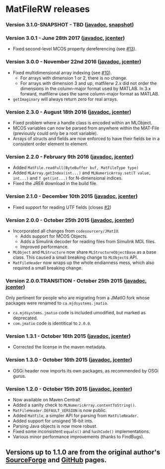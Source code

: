 # MatFileRW releases

### Version 3.1.0-SNAPSHOT - TBD ([javadoc](http://diffplug.github.io/matfilerw/javadoc/snapshot/), [snapshot](https://oss.sonatype.org/content/repositories/snapshots/com/diffplug/matsim/matfilerw/))

### Version 3.0.1 - June 28th 2017 ([javadoc](http://diffplug.github.io/matfilerw/javadoc/3.0.1/), [jcenter](https://bintray.com/diffplug/opensource/matfilerw/3.0.1/view))

* Fixed second-level MCOS property dereferencing (see [#13](https://github.com/diffplug/matfilerw/issues/13)).

### Version 3.0.0 - November 22nd 2016 ([javadoc](http://diffplug.github.io/matfilerw/javadoc/3.0.0/), [jcenter](https://bintray.com/diffplug/opensource/matfilerw/3.0.0/view))

* Fixed multidimensional array indexing (see [#10](https://github.com/diffplug/matfilerw/issues/10)).
	+ For arrays with dimension 1 or 2, there is no change.
	+ For arrays with dimension 3 and up, matfilerw 2.x did not order the dimensions in the column-major format used by MATLAB.  In 3.x forward, matfilerw uses the same column-major format as MATLAB.
* `getImaginary` will always return zero for real arrays.

### Version 2.3.0 - August 18th 2016 ([javadoc](http://diffplug.github.io/matfilerw/javadoc/2.3.0/), [jcenter](https://bintray.com/diffplug/opensource/matfilerw/2.3.0/view))

* Fixed problem where a handle class is encoded within an MLObject.
* MCOS variables can now be parsed from anywhere within the MAT-File (previously could only be a root variable).
* Arrays of structs and fields are now enforced to have their fields be in a consistent order element to element.

### Version 2.2.0 - February 9th 2016 ([javadoc](http://diffplug.github.io/matfilerw/javadoc/2.2.0/), [jcenter](https://bintray.com/diffplug/opensource/matfilerw/2.2.0/view))

* Added `MatFile.readFull(ByteBuffer buf, MatFileType type)`
* Added `MLArray.getIndex(int...)` and `MLNumericArray.set(T value, int...)` and `T get(int...)` for N-dimensional indices.
* Fixed the JRE6 download in the build file.

### Version 2.1.0 - December 10th 2015 ([javadoc](http://diffplug.github.io/matfilerw/javadoc/2.1.0/), [jcenter](https://bintray.com/diffplug/opensource/matfilerw/2.1.0/view))

* Fixed support for reading UTF fields (closes [#2](https://github.com/diffplug/matfilerw/issues/2))

### Version 2.0.0 - October 25th 2015 ([javadoc](http://diffplug.github.io/matfilerw/javadoc/2.0.0/), [jcenter](https://bintray.com/diffplug/opensource/matfilerw/2.0.0/view))

* Incorporated all changes from `codesourcery/JMatIO`.
	+ Adds support for MCOS Objects.
	+ Adds a Simulink decoder for reading files from Simulink MDL files.
	+ Improved performance.
* `MLObject` and `MLStructure` now share `MLStructureObjectBase` as a base class.  This caused a small breaking change to `MLObject`s API.
* `MatFileHeader` now wraps up the whole endianness mess, which also required a small breaking change.

### Version 2.0.0.TRANSITION - October 25th 2015 ([javadoc](http://diffplug.github.io/matfilerw/javadoc/2.0.TRANSITION/), [jcenter](https://bintray.com/diffplug/opensource/matfilerw/2.0.TRANSITION/view))

Only pertinent for people who are migrating from a JMatIO fork whose packages were renamed to `ca.mjdsystems.jmatio`.

* `ca.mjdsystems.jmatio` code is included umodified, but marked as deprecated.
* `com.jmatio` code is identitical to `2.0.0`.

### Version 1.3.1 - October 16th 2015 ([javadoc](http://diffplug.github.io/matfilerw/javadoc/1.3.1/), [jcenter](https://bintray.com/diffplug/opensource/matfilerw/1.3.1/view))

* Corrected the license in the maven metadata.

### Version 1.3.0 - October 16th 2015 ([javadoc](http://diffplug.github.io/matfilerw/javadoc/1.3.0/), [jcenter](https://bintray.com/diffplug/opensource/matfilerw/1.3.0/view))

* OSGi header now imports its own packages, as recommended by OSGi gurus.

### Version 1.2.0 - October 15th 2015 ([javadoc](http://diffplug.github.io/matfilerw/javadoc/1.2.0/), [jcenter](https://bintray.com/diffplug/opensource/matfilerw/1.2.0/view))

* Now available on Maven Central!
* Added a sanity check to `MLNumericArray.contentToString()`.
* `MatFileHeader.DEFAULT_VERSION` is now public.
* Added `MatFile`, a simpler API for parsing from `MatFileReader`.
* Added support for unsigned 16-bit ints.
* Parsing Java objects is now more robust.
* Fixed some inconsistent `equals()` and `hashCode()` implementations.
* Various minor performance improvements (thanks to FindBugs).

## Versions up to 1.1.0 are from the original author's [SourceForge](http://sourceforge.net/projects/jmatio/) and [GitHub](https://github.com/gradusnikov/jmatio) pages.
